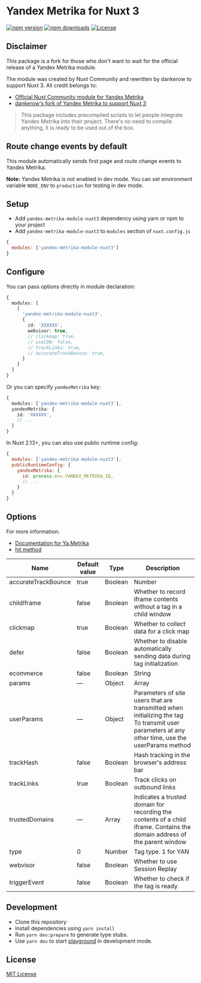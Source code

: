 # Yandex Metrika for Nuxt 3
[![npm version][npm-version-src]][npm-version-href]
[![npm downloads][npm-downloads-src]][npm-downloads-href]
[![License][license-src]][license-href]

## Disclaimer

This package is a fork for those who don't want to wait for the official release of a Yandex Metrika module.

The module was created by Nuxt Community and rewritten by dankerow to support Nuxt 3. All credit belongs to:

- [Official Nuxt Community module for Yandex Metrika](https://github.com/nuxt-community/yandex-metrika-module)
- [dankerow's fork of Yandex Metrika to support Nuxt 3](https://github.com/dankerow/yandex-metrika-module)

> This package includes precompiled scripts to let people integrate Yandex Metrika into their project. There's no need to compile anything, it is ready to be used out of the box.

## Route change events by default

This module automatically sends first page and route change events to Yandex Metrika.

**Note:** Yandex Metrika is not enabled in dev mode.
You can set environment variable `NODE_ENV` to `production` for testing in dev mode.

## Setup

- Add `yandex-metrika-module-nuxt3` dependency using yarn or npm to your project
- Add `yandex-metrika-module-nuxt3` to `modules` section of `nuxt.config.js`

```js
{
  modules: ['yandex-metrika-module-nuxt3']
}
```

## Configure

You can pass options directly in module declaration:

```ts
{
  modules: [
    [
      'yandex-metrika-module-nuxt3',
      {
        id: 'XXXXXX',
        webvisor: true,
        // clickmap: true,
        // useCDN: false,
        // trackLinks: true,
        // accurateTrackBounce: true,
      }
    ]
  ]
}
```

Or you can specify `yandexMetrika` key:

```ts
{
  modules: ['yandex-metrika-module-nuxt3'],
  yandexMetrika: {
    id: 'XXXXXX',
    // ...
  }
}
```

In Nuxt 2.13+, you can also use public runtime config:

```js
{
  modules: ['yandex-metrika-module-nuxt3'],
  publicRuntimeConfig: {
    yandexMetrika: {
      id: process.env.YANDEX_METRIKA_ID,
      // ...
    }
  }
}
```

## Options

For more information:
- [Documentation for Ya.Metrika](https://yandex.com/support/metrica/code/counter-initialize.html)
- [hit method](https://yandex.com/support/metrica/objects/hit.html)

| Name                | Default value | Type    | Description                                                                                                                                      |
|---------------------|---------------|---------|--------------------------------------------------------------------------------------------------------------------------------------------------|
| accurateTrackBounce | true          | Boolean | Number                                                                                                                                           |Accurate bounce rate The parameter can accept these values:  true — Enable the accurate bounce rate, with a non-bounce event registered after 15000 ms (15 s). false — Don't enable the accurate bounce rate. <N> (integer) — Enable the accurate bounce rate. Non-bounce events are recorded after <N> ms.|
| childIframe         | false         | Boolean | Whether to record iframe contents without a tag in a child window                                                                                |
| clickmap            | true          | Boolean | Whether to collect data for a click map                                                                                                          |
| defer               | false         | Boolean | Whether to disable automatically sending data during tag initialization                                                                          |
| ecommerce           | false         | Boolean | String                                                                                                                                           | Array|Collect data for e-commerce — Ecommerce.  true — Enable e-commerce data collection. Data is transmitted via a JavaScript array named dataLayer in the global namespace (window.dataLayer) false — Disable Ecommerce data collection. <objectName> (String) — Enable Ecommerce data collection. Data is transmitted via a JavaScript array named <objectName> in the global namespace (window.<objectName>) <array> (Array) — Enable Ecommerce data collection. Data is transmitted via a JavaScript <array>|
| params              | —             | Object  | Array                                                                                                                                            |Session parameters transmitted during tag initialization To transmit session parameters at any other time, use the params method|
| userParams          | —             | Object  | Parameters of site users that are transmitted when initializing the tag To transmit user parameters at any other time, use the userParams method |
| trackHash           | false         | Boolean | Hash tracking in the browser's address bar                                                                                                       |
| trackLinks          | true          | Boolean | Track clicks on outbound links                                                                                                                   |
| trustedDomains      | —             | Array   | Indicates a trusted domain for recording the contents of a child iframe. Contains the domain address of the parent window                        |
| type                | 0             | Number  | Tag type. 1 for YAN                                                                                                                              |
| webvisor            | false         | Boolean | Whether to use Session Replay                                                                                                                    |
| triggerEvent        | false         | Boolean | Whether to check if the tag is ready                                                                                                             |

## Development

- Clone this repository
- Install dependencies using `yarn install`
- Run `yarn dev:prepare` to generate type stubs.
- Use `yarn dev` to start [playground](./playground) in development mode.

## License

[MIT License](./LICENSE)

<!-- Badges -->
[npm-version-src]: https://img.shields.io/npm/v/yandex-metrika-module-nuxt3/latest.svg?style=flat-square
[npm-version-href]: https://npmjs.com/package/yandex-metrika-module-nuxt3

[npm-downloads-src]: https://img.shields.io/npm/dt/yandex-metrika-module-nuxt3.svg?style=flat-square
[npm-downloads-href]: https://npmjs.com/package/yandex-metrika-module-nuxt3

[license-src]: https://img.shields.io/npm/l/yandex-metrika-module-nuxt3.svg?style=flat-square
[license-href]: https://npmjs.com/package/yandex-metrika-module-nuxt3
